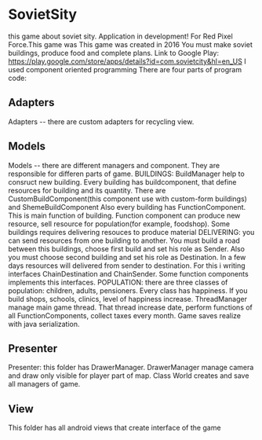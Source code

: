 # SovietSity
this game about soviet sity.
Application in development! For Red Pixel Force.This game was 
This game was created in 2016
You must make soviet buildings, produce food and complete plans. 
Link to Google Play: https://play.google.com/store/apps/details?id=com.sovietcity&hl=en_US
I used component oriented programming
There are four parts of program code:
## Adapters
Adapters -- there are custom adapters for recycling view.
## Models
Models -- there are different managers and component. They are responsible for differen parts of game.
BUILDINGS: BuildManager help to consruct new building. Every building has buildcomponent, that define resources for building and its quantity. There are CustomBuildComponent(this component use with custom-form buildings) and ShemeBuildComponent 
Also every building has FunctionComponent. This is main function of building.  Function component can produce new resource, sell resource for population(for example, foodshop). Some buildings requires delivering resouces to produce material
DELIVERING: you can send resources from one building to another. You must build a road between this buildings, choose first build and set his role as Sender. Also you must choose second building and set his role as Destination. In a few days resources will delivered from sender to destination. For this i writing interfaces ChainDestination and ChainSender. Some function components implements this interfaces. 
POPULATION: there are three classes of population: children, adults, pensioners. Every class has happiness. If you build shops, schools, clinics, level of happiness increase. 
ThreadManager manage main game thread. That thread increase date, perform functions of all FunctionComponents, collect taxes every month.
Game saves realize with java serialization.
## Presenter
Presenter: this folder has DrawerManager. DrawerManager manage camera and draw only visible for player part of map. 
Class World creates and save all managers of game. 
## View
This folder has all android views that create interface of the game
